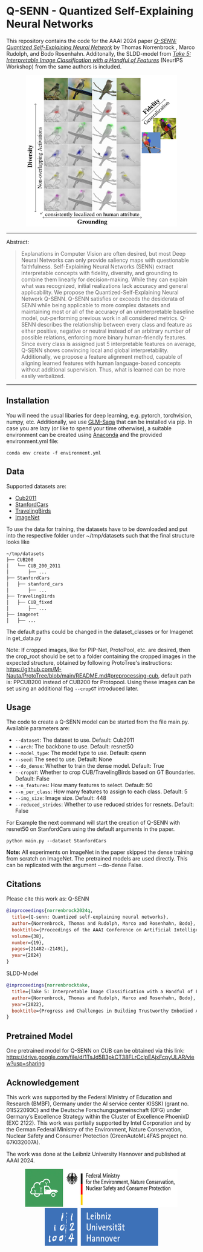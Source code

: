# Q-SENN - Quantized Self-Explaining Neural Networks

This repository contains the code for the AAAI 2024 paper 
[*Q-SENN: Quantized Self-Explaining Neural Network*](https://ojs.aaai.org/index.php/AAAI/article/view/30145) by Thomas
Norrenbrock , 
Marco Rudolph,
and Bodo Rosenhahn.
Additonally, the SLDD-model from [*Take 5: 
Interpretable Image Classification with a Handful of Features*](https://arxiv.org/pdf/2303.13166) (NeurIPS 
Workshop) from the same authors is included.


<p align="center">
    <img width="400" height="400" src="fig/birds.png"> 
</p>

---
Abstract:
>Explanations in Computer Vision are often desired, but most Deep Neural Networks can only provide saliency maps with questionable faithfulness. Self-Explaining Neural Networks (SENN) extract interpretable concepts with fidelity, diversity, and grounding to combine them linearly for decision-making. While they can explain what was recognized, initial realizations lack accuracy and general applicability. We propose the Quantized-Self-Explaining Neural Network Q-SENN. Q-SENN satisfies or exceeds the desiderata of SENN while being applicable to more complex datasets and maintaining most or all of the accuracy of an uninterpretable baseline model, out-performing previous work in all considered metrics. Q-SENN describes the relationship between every class and feature as either positive, negative or neutral instead of an arbitrary number of possible relations, enforcing more binary human-friendly features. Since every class is assigned just 5 interpretable features on average, Q-SENN shows convincing local and global interpretability. Additionally, we propose a feature alignment method, capable of aligning learned features with human language-based concepts without additional supervision. Thus, what is learned can be more easily verbalized.




---

## Installation
You will need the usual libaries for deep learning, e.g. pytorch, 
torchvision, numpy, etc. Additionally, we use 
[GLM-Saga](https://github.com/MadryLab/glm_saga) that can be installed via pip.
In case you are lazy (or like to spend your time otherwise), a suitable 
environment can be created using [Anaconda](https://www.anaconda.com/) and the 
provided environment.yml file:
```shell
conda env create -f environment.yml 
```

## Data
Supported datasets are:
- [Cub2011](https://www.vision.caltech.edu/datasets/cub_200_2011/)
- [StanfordCars](https://ai.stanford.edu/~jkrause/cars/car_dataset.html)
- [TravelingBirds](https://worksheets.codalab.org/bundles/0x518829de2aa440c79cd9d75ef6669f27)
- [ImageNet](https://www.image-net.org/)

To use the data for training, the datasets have to be downloaded and put into the 
respective folder under ~/tmp/datasets such that the final structure looks like

```shell
~/tmp/datasets
├── CUB200
│   └── CUB_200_2011
│       ├── ...
├── StanfordCars
│   ├── stanford_cars
│       ├── ...
├── TravelingBirds
│   ├── CUB_fixed
│       ├── ...
├── imagenet
│   ├── ...
```

The default paths could be changed in the dataset_classes or for Imagenet in 
get_data.py

Note: 
If cropped images, like for PIP-Net, ProtoPool, etc. are desired, then the 
crop_root should be set to a folder containing the cropped images in the 
expected structure, obtained by following ProtoTree's instructions: 
https://github.com/M-Nauta/ProtoTree/blob/main/README.md#preprocessing-cub, 
default path is: PPCUB200  instead of CUB200 for Protopool. Using these images 
can be set using an additional flag `--cropGT` introduced later.



## Usage
The code to create a Q-SENN model can be started from the file main.py.
Available parameters are:
- `--dataset`: The dataset to use. Default: Cub2011
- `--arch`: The backbone to use. Default: resnet50
- `--model_type`: The model type to use. Default: qsenn
- `--seed`: The seed to use. Default: None
- `--do_dense`: Whether to train the dense model. Default: True
- `--cropGT`: Whether to crop CUB/TravelingBirds based on GT Boundaries. Default: False
- `--n_features`: How many features to select. Default: 50
- `--n_per_class`: How many features to assign to each class. Default: 5
- `--img_size`: Image size. Default: 448
- `--reduced_strides`: Whether to use reduced strides for resnets. Default: False


For Example the next command will start the creation of Q-SENN with resnet50 on 
StanfordCars using the default arguments in the paper.
```shell
python main.py --dataset StanfordCars
```

**Note:**
All experiments on ImageNet in the paper skipped the dense training from 
scratch on ImageNet. The pretrained models are used directly.
This can be replicated with the argument --do-dense False.
## Citations
Please cite this work as:
Q-SENN
```bibtex
@inproceedings{norrenbrock2024q,
  title={Q-senn: Quantized self-explaining neural networks},
  author={Norrenbrock, Thomas and Rudolph, Marco and Rosenhahn, Bodo},
  booktitle={Proceedings of the AAAI Conference on Artificial Intelligence},
  volume={38},
  number={19},
  pages={21482--21491},
  year={2024}
}
```
SLDD-Model
```bibtex
@inproceedings{norrenbrocktake,
  title={Take 5: Interpretable Image Classification with a Handful of Features},
  author={Norrenbrock, Thomas and Rudolph, Marco and Rosenhahn, Bodo},
  year={2022},
  booktitle={Progress and Challenges in Building Trustworthy Embodied AI}
}
```
## Pretrained Model
One pretrained model for Q-SENN on CUB can be obtained via this link: https://drive.google.com/file/d/1TsJd5B3pkCT38FLrCcIpEAjxFcpyULAR/view?usp=sharing

## Acknowledgement
This work was supported by the Federal Ministry of Education and Research (BMBF), Germany under the AI service center KISSKI (grant no. 01IS22093C) and the Deutsche Forschungsgemeinschaft (DFG) under Germany’s Excellence Strategy within the Cluster of Excellence PhoenixD (EXC 2122).
This work was partially supported by Intel Corporation and by the German Federal Ministry
of the Environment, Nature Conservation, Nuclear Safety
and Consumer Protection (GreenAutoML4FAS project no.
67KI32007A). 

The work was done at the Leibniz University Hannover and published at AAAI 2024.

<p align="center">
    <img width="100" height="100" src="fig/AutoML4FAS_Logo.jpeg"> 
    <img width="300" height="100" src="fig/Bund.png">
    <img width="300" height="100" src="fig/LUH.png">
</p>
